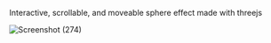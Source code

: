 Interactive, scrollable, and moveable sphere effect made with threejs



![Screenshot (274)](https://user-images.githubusercontent.com/107311665/207356282-c2fe8707-9d3d-465d-aba0-ef956a2a8472.png)
